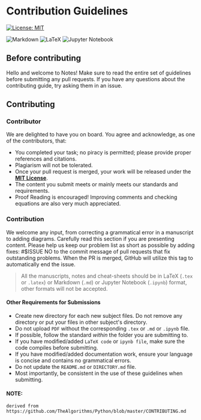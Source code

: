 # Contribution Guidelines 

[![License: MIT](https://img.shields.io/badge/License-MIT-green.svg)](https://opensource.org/licenses/MIT)

![Markdown](https://img.shields.io/badge/markdown-%23000000.svg?style=for-the-badge&logo=markdown&logoColor=white) ![LaTeX](https://img.shields.io/badge/latex-%23008080.svg?style=for-the-badge&logo=latex&logoColor=white) ![Jupyter Notebook](https://img.shields.io/badge/jupyter-%23FA0F00.svg?style=for-the-badge&logo=jupyter&logoColor=white)

## Before contributing

Hello and welcome to Notes! Make sure to read the entire set of guidelines before submitting any pull requests. If you have any questions about the contributing guide, try asking them in an issue.

## Contributing

### Contributor

We are delighted to have you on board. You agree and acknowledge, as one of the contributors, that:

* You completed your task; no piracy is permitted; please provide proper references and citations.
* Plagiarism will not be tolerated.
* Once your pull request is merged, your work will be released under the **[MIT License](LICENSE.md)**.
* The content you submit meets or mainly meets our standards and requirements.
* Proof Reading is encouraged! Improving comments and checking equations are also very much appreciated.

### Contribution

We welcome any input, from correcting a grammatical error in a manuscript to adding diagrams. Carefully read this section if you are presenting content.
Please help us keep our problem list as short as possible by adding fixes: #$ISSUE NO to the commit message of pull requests that fix outstanding problems. When the PR is merged, GitHub will utilize this tag to automatically end the issue.

> All the manuscripts, notes and cheat-sheets should be in LaTeX (`.tex` or `.latex`) or Markdown (`.md`) or Jupyter Notebook (`.ipynb`) format, other formats will not be accepted.

#### Other Requirements for Submissions

- Create new directory for each new subject files. Do not remove any directory or put your files in other subject's directory.
- Do not upload `PDF` without the corresponding `.tex` or `.md` or `.ipynb` file.
- If possible, follow the standard *within* the folder you are submitting to.
- If you have modified/added `LaTeX code` or `ipynb file`, make sure the code compiles before submitting.
- If you have modified/added documentation work, ensure your language is concise and contains no grammatical errors.
- Do not update the `README.md` or `DIRECTORY.md` file.
- Most importantly, be consistent in the use of these guidelines when submitting.

#### NOTE:

`derived from https://github.com/TheAlgorithms/Python/blob/master/CONTRIBUTING.md`
